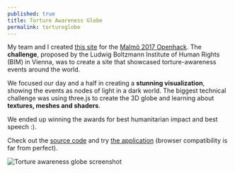 ```yaml
---
published: true
title: Torture Awareness Globe
permalink: tortureglobe
---
```

My team and I created [this site](https://devpost.com/software/torture-awareness-globe) for the [Malmö 2017 Openhack](https://www.openhack.io). 
The **challenge**, proposed by the Ludwig Boltzmann Institute of Human Rights (BIM) in Vienna, was to create a site that showcased torture-awareness events around the world.

We focused our day and a half in creating a **stunning visualization**, showing the events as nodes of light in a dark world. The biggest technical challenge was using three.js to create the 3D globe and learning about **textures, meshes and shaders**.

We ended up winning the awards for best humanitarian impact and best speech :).

Check out the [source code](https://github.com/LinkPact/OH2017Malmo) and try [the application](https://linkpact.github.io/OH2017Malmo/) (browser compatibility is far from perfect). 


![Torture awareness globe screenshot]({{site.baseurl}}//images/globe.png)